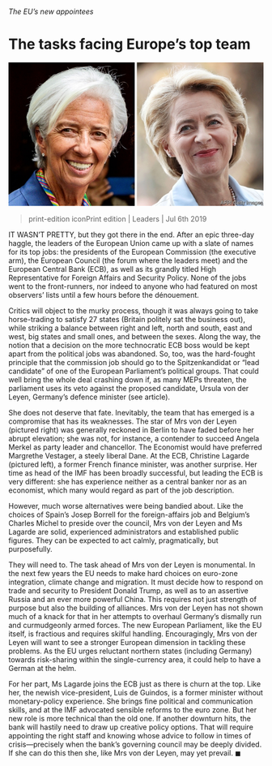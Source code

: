 ###### The EU’s new appointees

# The tasks facing Europe’s top team 

![image](images/20190706_LDP003_0.jpg) 

> print-edition iconPrint edition | Leaders | Jul 6th 2019 

IT WASN’T PRETTY, but they got there in the end. After an epic three-day haggle, the leaders of the European Union came up with a slate of names for its top jobs: the presidents of the European Commission (the executive arm), the European Council (the forum where the leaders meet) and the European Central Bank (ECB), as well as its grandly titled High Representative for Foreign Affairs and Security Policy. None of the jobs went to the front-runners, nor indeed to anyone who had featured on most observers’ lists until a few hours before the dénouement. 

Critics will object to the murky process, though it was always going to take horse-trading to satisfy 27 states (Britain politely sat the business out), while striking a balance between right and left, north and south, east and west, big states and small ones, and between the sexes. Along the way, the notion that a decision on the more technocratic ECB boss would be kept apart from the political jobs was abandoned. So, too, was the hard-fought principle that the commission job should go to the Spitzenkandidat or “lead candidate” of one of the European Parliament’s political groups. That could well bring the whole deal crashing down if, as many MEPs threaten, the parliament uses its veto against the proposed candidate, Ursula von der Leyen, Germany’s defence minister (see article). 

She does not deserve that fate. Inevitably, the team that has emerged is a compromise that has its weaknesses. The star of Mrs von der Leyen (pictured right) was generally reckoned in Berlin to have faded before her abrupt elevation; she was not, for instance, a contender to succeed Angela Merkel as party leader and chancellor. The Economist would have preferred Margrethe Vestager, a steely liberal Dane. At the ECB, Christine Lagarde (pictured left), a former French finance minister, was another surprise. Her time as head of the IMF has been broadly successful, but leading the ECB is very different: she has experience neither as a central banker nor as an economist, which many would regard as part of the job description. 

However, much worse alternatives were being bandied about. Like the choices of Spain’s Josep Borrell for the foreign-affairs job and Belgium’s Charles Michel to preside over the council, Mrs von der Leyen and Ms Lagarde are solid, experienced administrators and established public figures. They can be expected to act calmly, pragmatically, but purposefully. 

They will need to. The task ahead of Mrs von der Leyen is monumental. In the next few years the EU needs to make hard choices on euro-zone integration, climate change and migration. It must decide how to respond on trade and security to President Donald Trump, as well as to an assertive Russia and an ever more powerful China. This requires not just strength of purpose but also the building of alliances. Mrs von der Leyen has not shown much of a knack for that in her attempts to overhaul Germany’s dismally run and curmudgeonly armed forces. The new European Parliament, like the EU itself, is fractious and requires skilful handling. Encouragingly, Mrs von der Leyen will want to see a stronger European dimension in tackling these problems. As the EU urges reluctant northern states (including Germany) towards risk-sharing within the single-currency area, it could help to have a German at the helm. 

For her part, Ms Lagarde joins the ECB just as there is churn at the top. Like her, the newish vice-president, Luis de Guindos, is a former minister without monetary-policy experience. She brings fine political and communication skills, and at the IMF advocated sensible reforms to the euro zone. But her new role is more technical than the old one. If another downturn hits, the bank will hastily need to draw up creative policy options. That will require appointing the right staff and knowing whose advice to follow in times of crisis—precisely when the bank’s governing council may be deeply divided. If she can do this then she, like Mrs von der Leyen, may yet prevail. ◼ 


